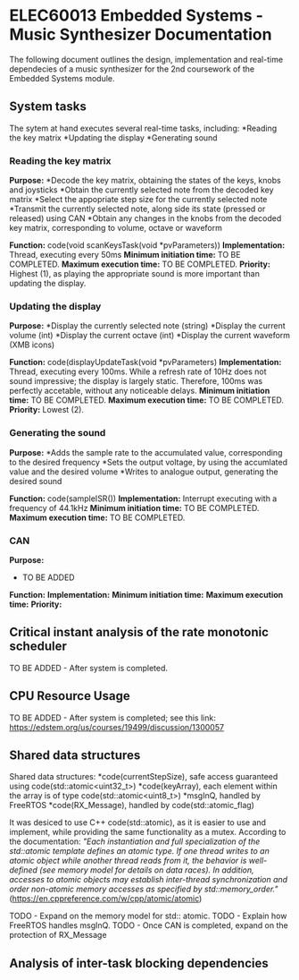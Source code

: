 # ELEC60013 Embedded Systems - Music Synthesizer Documentation
The following document outlines the design, implementation and real-time dependecies of a music synthesizer for the 2nd coursework of the Embedded Systems module.

## System tasks
The sytem at hand executes several real-time tasks, including: 
*Reading the key matrix
*Updating the display
*Generating sound

### Reading the key matrix
**Purpose:**
*Decode the key matrix, obtaining the states of the keys, knobs and joysticks
*Obtain the currently selected note from the decoded key matrix
*Select the appopriate step size for the currently selected note
*Transmit the currently selected note, along side its state (pressed or released) using CAN
*Obtain any changes in the knobs from the decoded key matrix, corresponding to volume, octave or waveform

**Function:** code(void scanKeysTask(void *pvParameters))
**Implementation:** Thread, executing every 50ms
**Minimum initiation time:** TO BE COMPLETED.
**Maximum execution time:** TO BE COMPLETED.
**Priority:** Highest (1), as playing the appropriate sound is more important than updating the display.

### Updating the display
**Purpose:**
*Display the currently selected note (string)
*Display the current volume (int)
*Display the current octave (int)
*Display the current waveform (XMB icons)

**Function:** code(displayUpdateTask(void *pvParameters)
**Implementation:** Thread, executing every 100ms. While a refresh rate of 10Hz does not sound impressive; the display is largely static. Therefore, 100ms was perfectly accetable, without any noticeable delays.
**Minimum initiation time:** TO BE COMPLETED.
**Maximum execution time:** TO BE COMPLETED.
**Priority:** Lowest (2).

### Generating the sound
**Purpose:**
*Adds the sample rate to the accumulated value, corresponding to the desired frequency
*Sets the output voltage, by using the accumlated value and the desired volume
*Writes to analogue output, generating the desired sound

**Function:** code(sampleISR())
**Implementation:**  Interrupt executing with a frequency of 44.1kHz
**Minimum initiation time:** TO BE COMPLETED.
**Maximum execution time:** TO BE COMPLETED.

### CAN
**Purpose:**
* TO BE ADDED

**Function:**
**Implementation:** 
**Minimum initiation time:** 
**Maximum execution time:** 
**Priority:** 

## Critical instant analysis of the rate monotonic scheduler
TO BE ADDED - After system is completed.

## CPU Resource Usage
TO BE ADDED - After system is completed; see this link: https://edstem.org/us/courses/19499/discussion/1300057

## Shared data structures
Shared data structures:
*code(currentStepSize), safe access guaranteed using code(std::atomic<uint32_t>)
*code(keyArray), each element within the array is of type code(std::atomic<uint8_t>)
*msgInQ, handled by FreeRTOS
*code(RX_Message), handled by code(std::atomic_flag)

It was desiced to use C++ code(std::atomic), as it is easier to use and implement, while providing the same functionality as a mutex. According to the documentation: *"Each instantiation and full specialization of the std::atomic template defines an atomic type. If one thread writes to an atomic object while another thread reads from it, the behavior is well-defined (see memory model for details on data races). In addition, accesses to atomic objects may establish inter-thread synchronization and order non-atomic memory accesses as specified by std::memory_order."* (https://en.cppreference.com/w/cpp/atomic/atomic) 

TODO - Expand on the memory model for std:: atomic.
TODO - Explain how FreeRTOS handles msgInQ.
TODO - Once CAN is completed, expand on the protection of RX_Message

## Analysis of inter-task blocking dependencies

